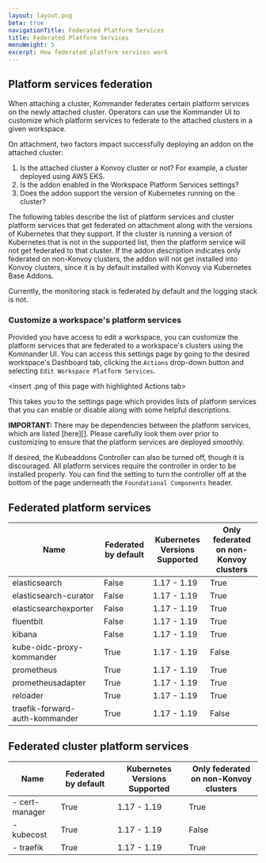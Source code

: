 ```yaml
---
layout: layout.pug
beta: true
navigationTitle: Federated Platform Services
title: Federated Platform Services
menuWeight: 5
excerpt: How federated platform services work
---
```


## Platform services federation

When attaching a cluster, Kommander federates certain platform services on the newly attached cluster. Operators can use the Kommander UI to customize which platform services to federate to the attached clusters in a given workspace.

On attachment, two factors impact successfully deploying an addon on the attached cluster:

1. Is the attached cluster a Konvoy cluster or not? For example, a cluster deployed using AWS EKS.
2. Is the addon enabled in the Workspace Platform Services settings?
3. Does the addon support the version of Kubernetes running on the cluster?

The following tables describe the list of platform services and cluster platform services that get federated on attachment along with the versions of Kubernetes that they support. If the cluster is running a version of Kubernetes that is not in the supported list, then the platform service will not get federated to that cluster. If the addon description indicates only federated on non-Konvoy clusters, the addon will not get installed into Konvoy clusters, since it is by default installed with Konvoy via Kubernetes Base Addons.

Currently, the monitoring stack is federated by default and the logging stack is not.

### Customize a workspace's platform services

Provided you have access to edit a workspace, you can customize the platform services that are federated to a workspace's clusters using the Kommander UI. You can access this settings page by going to the desired workspace's Dashboard tab, clicking the `Actions` drop-down button and selecting `Edit Workspace Platform Services`.

<insert .png of this page with highlighted Actions tab>

This takes you to the settings page which provides lists of platform services that you can enable or disable along with some helpful descriptions.

<p class="message--important"><strong>IMPORTANT: </strong>There may be dependencies between the platform services, which are listed [here][]. Please carefully look them over prior to customizing to ensure that the platform services are deployed smoothly.</p>

If desired, the Kubeaddons Controller can also be turned off, though it is discouraged. All platform services require the controller in order to be installed properly. You can find the setting to turn the controller off at the bottom of the page underneath the `Foundational Components` header.

## Federated platform services

| Name                                 | Federated by default | Kubernetes Versions Supported | Only federated on non-Konvoy clusters |
| ------------------------------------ | -------------------- | ----------------------------- | ------------------------------------- |
| elasticsearch                        | False                | 1.17 - 1.19                   | True                                  |
| elasticsearch-curator                | False                | 1.17 - 1.19                   | True                                  |
| elasticsearchexporter                | False                | 1.17 - 1.19                   | True                                  |
| fluentbit                            | False                | 1.17 - 1.19                   | True                                  |
| kibana                               | False                | 1.17 - 1.19                   | True                                  |
| kube-oidc-proxy-kommander            | True                 | 1.17 - 1.19                   | False                                 |
| prometheus                           | True                 | 1.17 - 1.19                   | True                                  |
| prometheusadapter                    | True                 | 1.17 - 1.19                   | True                                  |
| reloader                             | True                 | 1.17 - 1.19                   | True                                  |
| traefik-forward-auth-kommander       | True                 | 1.17 - 1.19                   | False                                 |

## Federated cluster platform services

| Name           | Federated by default | Kubernetes Versions Supported | Only federated on non-Konvoy clusters |
| -------------- | -------------------- | ----------------------------- | ------------------------------------- |
| - cert-manager | True                 | 1.17 - 1.19                   | True                                  |
| - kubecost     | True                 | 1.17 - 1.19                   | False                                 |
| - traefik      | True                 | 1.17 - 1.19                   | True                                  |
